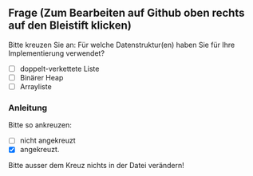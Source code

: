 ## Frage (Zum Bearbeiten auf Github oben rechts auf den Bleistift klicken)

Bitte kreuzen Sie an: Für welche Datenstruktur(en) haben Sie für Ihre Implementierung verwendet?

- [ ] doppelt-verkettete Liste
- [ ] Binärer Heap
- [ ] Arrayliste

### Anleitung
Bitte so ankreuzen:

- [ ] nicht angekreuzt
- [x] angekreuzt.

Bitte ausser dem Kreuz nichts in der Datei verändern!
